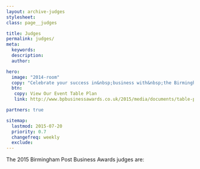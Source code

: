 ```yaml
---
layout: archive-judges
stylesheet:
class: page__judges

title: Judges
permalink: judges/
meta:
  keywords:
  description:
  author:

hero:
  image: "2014-room"
  copy: "Celebrate your success in&nbsp;business with&nbsp;the Birmingham&nbsp;Post"
  btn:
   copy: View Our Event Table Plan
   link: http://www.bpbusinessawards.co.uk/2015/media/documents/table-plan-v2.pdf

partners: true

sitemap:
  lastmod: 2015-07-20
  priority: 0.7
  changefreq: weekly
  exclude:
---
```

The 2015 Birmingham Post Business Awards judges are:
